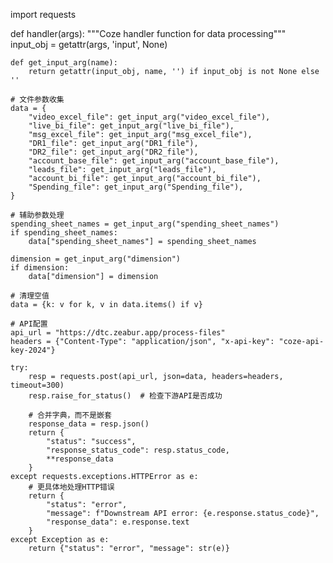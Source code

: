 
import requests

def handler(args):
    """Coze handler function for data processing"""
    input_obj = getattr(args, 'input', None)

    def get_input_arg(name):
        return getattr(input_obj, name, '') if input_obj is not None else ''

    # 文件参数收集
    data = {
        "video_excel_file": get_input_arg("video_excel_file"),
        "live_bi_file": get_input_arg("live_bi_file"),
        "msg_excel_file": get_input_arg("msg_excel_file"),
        "DR1_file": get_input_arg("DR1_file"),
        "DR2_file": get_input_arg("DR2_file"),
        "account_base_file": get_input_arg("account_base_file"),
        "leads_file": get_input_arg("leads_file"),
        "account_bi_file": get_input_arg("account_bi_file"),
        "Spending_file": get_input_arg("Spending_file"),
    }

    # 辅助参数处理
    spending_sheet_names = get_input_arg("spending_sheet_names")
    if spending_sheet_names:
        data["spending_sheet_names"] = spending_sheet_names

    dimension = get_input_arg("dimension")
    if dimension:
        data["dimension"] = dimension

    # 清理空值
    data = {k: v for k, v in data.items() if v}

    # API配置
    api_url = "https://dtc.zeabur.app/process-files"
    headers = {"Content-Type": "application/json", "x-api-key": "coze-api-key-2024"}

    try:
        resp = requests.post(api_url, json=data, headers=headers, timeout=300)
        resp.raise_for_status()  # 检查下游API是否成功

        # 合并字典，而不是嵌套
        response_data = resp.json()
        return {
            "status": "success",
            "response_status_code": resp.status_code,
            **response_data
        }
    except requests.exceptions.HTTPError as e:
        # 更具体地处理HTTP错误
        return {
            "status": "error",
            "message": f"Downstream API error: {e.response.status_code}",
            "response_data": e.response.text
        }
    except Exception as e:
        return {"status": "error", "message": str(e)}

